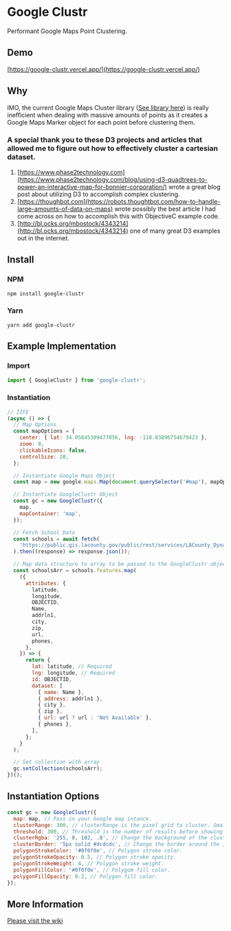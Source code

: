 # Google Clustr

Performant Google Maps Point Clustering.

## Demo

[https://google-clustr.vercel.app/](https://google-clustr.vercel.app/)

## Why

IMO, the current Google Maps Cluster library ([See library here](https://github.com/googlemaps/js-marker-clusterer)) is really inefficient when dealing with massive amounts of points as it creates a Google Maps Marker object for each point before clustering them.

### A special thank you to these D3 projects and articles that allowed me to figure out how to effectively cluster a cartesian dataset.

1. [https://www.phase2technology.com](https://www.phase2technology.com/blog/using-d3-quadtrees-to-power-an-interactive-map-for-bonnier-corporation/) wrote a great blog post about utilizing D3 to accomplish complex clustering.
2. [https://thoughbot.com](https://robots.thoughtbot.com/how-to-handle-large-amounts-of-data-on-maps) wrote possibly the best article I had come across on how to accomplish this with ObjectiveC example code.
3. [http://bl.ocks.org/mbostock/4343214](http://bl.ocks.org/mbostock/4343214) one of many great D3 examples out in the internet.

## Install

### NPM

```
npm install google-clustr
```

### Yarn

```
yarn add google-clustr
```

## Example Implementation

### Import

```js
import { GoogleClustr } from 'google-clustr';
```

### Instantiation

```js
// IIFE
(async () => {
  // Map Options
  const mapOptions = {
    center: { lat: 34.05845309477056, lng: -118.03896754679423 },
    zoom: 8,
    clickableIcons: false,
    controlSize: 20,
  };

  // Instantiate Google Maps Object
  const map = new google.maps.Map(document.querySelector('#map'), mapOptions);

  // Instantiate GoogleClustr Object
  const gc = new GoogleClustr({
    map,
    mapContainer: 'map',
  });

  // Fetch School Data
  const schools = await fetch(
    'https://public.gis.lacounty.gov/public/rest/services/LACounty_Dynamic/LMS_Data_Public/MapServer/49/query?where=1%3D1&outFields=*&outSR=4326&f=json'
  ).then((response) => response.json());

  // Map data structure to array to be passed to the GoogleClustr object.
  const schoolsArr = schools.features.map(
    ({
      attributes: {
        latitude,
        longitude,
        OBJECTID,
        Name,
        addrln1,
        city,
        zip,
        url,
        phones,
      },
    }) => {
      return {
        lat: latitude, // Required
        lng: longitude, // Required
        id: OBJECTID,
        dataset: [
          { name: Name },
          { address: addrln1 },
          { city },
          { zip },
          { url: url ? url : 'Not Available' },
          { phones },
        ],
      };
    }
  );

  // Set collection with array
  gc.setCollection(schoolsArr);
})();
```

## Instantiation Options

```js
const gc = new GoogleClustr({
  map: map, // Pass in your Google map intance.
  clusterRange: 300, // clusterRange is the pixel grid to cluster. Smaller = more clusters / Larger = less clusters.
  threshold: 300, // Threshold is the number of results before showing markers,
  clusterRgba: '255, 0, 102, .8', // Change the background of the cluster icon.
  clusterBorder: '5px solid #dcdcdc', // Change the border around the icon.
  polygonStrokeColor: '#0f0f0e', // Polygon stroke color.
  polygonStrokeOpacity: 0.5, // Polygon stroke opacity.
  polygonStrokeWeight: 4, // Polygon stroke weight.
  polygonFillColor: '#0f0f0e', // Polygom fill color.
  polygonFillOpacity: 0.2, // Polygon fill color.
});
```

## More Information

[Please visit the wiki](https://github.com/iamjpg/GoogleClustr/wiki)
